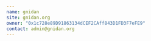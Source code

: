 ```yaml
---
name: gnidan
site: gnidan.org
owner: "0x1c728e89D91863134dCEF2CAff843D1FD3F7eFE9"
contact: admin@gnidan.org
---
```

